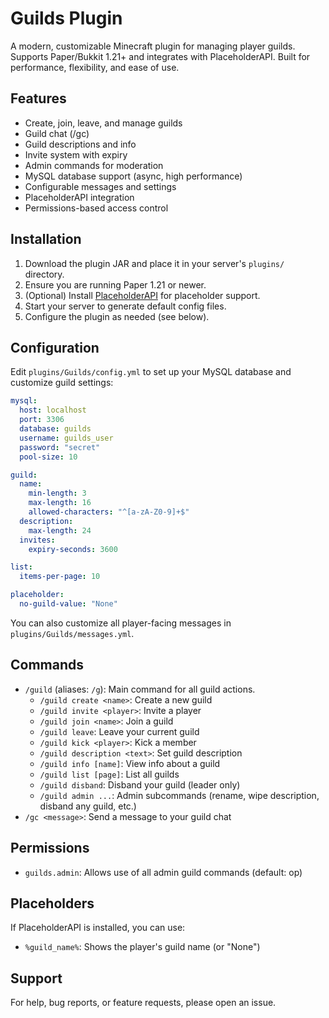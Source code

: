 # Guilds Plugin

A modern, customizable Minecraft plugin for managing player guilds. Supports Paper/Bukkit 1.21+ and integrates with PlaceholderAPI. Built for performance, flexibility, and ease of use.

## Features

- Create, join, leave, and manage guilds
- Guild chat (/gc)
- Guild descriptions and info
- Invite system with expiry
- Admin commands for moderation
- MySQL database support (async, high performance)
- Configurable messages and settings
- PlaceholderAPI integration
- Permissions-based access control

## Installation

1. Download the plugin JAR and place it in your server's `plugins/` directory.
2. Ensure you are running Paper 1.21 or newer.
3. (Optional) Install [PlaceholderAPI](https://www.spigotmc.org/resources/placeholderapi.6245/) for placeholder support.
4. Start your server to generate default config files.
5. Configure the plugin as needed (see below).

## Configuration

Edit `plugins/Guilds/config.yml` to set up your MySQL database and customize guild settings:

```yaml
mysql:
  host: localhost
  port: 3306
  database: guilds
  username: guilds_user
  password: "secret"
  pool-size: 10

guild:
  name:
    min-length: 3
    max-length: 16
    allowed-characters: "^[a-zA-Z0-9]+$"
  description:
    max-length: 24
  invites:
    expiry-seconds: 3600

list:
  items-per-page: 10

placeholder:
  no-guild-value: "None"
```

You can also customize all player-facing messages in `plugins/Guilds/messages.yml`.

## Commands

- `/guild` (aliases: `/g`): Main command for all guild actions.
  - `/guild create <name>`: Create a new guild
  - `/guild invite <player>`: Invite a player
  - `/guild join <name>`: Join a guild
  - `/guild leave`: Leave your current guild
  - `/guild kick <player>`: Kick a member
  - `/guild description <text>`: Set guild description
  - `/guild info [name]`: View info about a guild
  - `/guild list [page]`: List all guilds
  - `/guild disband`: Disband your guild (leader only)
  - `/guild admin ...`: Admin subcommands (rename, wipe description, disband any guild, etc.)
- `/gc <message>`: Send a message to your guild chat

## Permissions

- `guilds.admin`: Allows use of all admin guild commands (default: op)

## Placeholders

If PlaceholderAPI is installed, you can use:
- `%guild_name%`: Shows the player's guild name (or "None")

## Support

For help, bug reports, or feature requests, please open an issue.